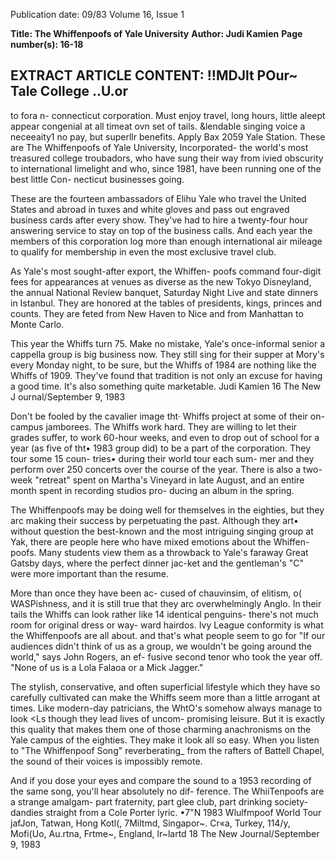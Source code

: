 Publication date: 09/83
Volume 16, Issue 1

**Title: The Whiffenpoofs of Yale University**
**Author: Judi Kamien**
**Page number(s): 16-18**

EXTRACT ARTICLE CONTENT:
!!MDJlt 
POur~ Tale College ..U.or 
-
to fora n- connecticut corporation. 
Must enjoy travel, long hours, little 
aleept 
appear congenial at all timeat 
ovn set of tails. 
&lendable singing 
voice a neceeaity1 no pay, but superllr 
benefits. 
Apply Bax 2059 Yale Station. 
These are The Whiffenpoofs of Yale University, 
Incorporated- the world's most treasured college 
troubadors, who have sung their way from ivied 
obscurity to international limelight and who, since 
1981, have been running one of the best little Con-
necticut businesses going. 


These are the fourteen ambassadors of Elihu 
Yale who travel the United States and abroad in 
tuxes and white gloves and pass out engraved 
business cards after every show. They've had to 
hire a twenty-four hour answering service to stay 
on top of the business calls. And each year the 
members of this corporation log more than enough 
international air mileage to qualify for membership 
in even the most exclusive travel club. 


As Yale's most sought-after export, the Whiffen-
poofs command four-digit fees for appearances at 
venues as diverse as the new Tokyo Disneyland, 
the annual National Review banquet, Saturday Night 
Live and state dinners in Istanbul. They are 
honored at the tables of presidents, kings, princes 
and counts. They are feted from New Haven to 
Nice and from Manhattan to Monte Carlo. 


This year the Whiffs turn 75. Make no mistake, 
Yale's once-informal senior a cappella group is big 
business now. They still sing for their supper at 
Mory's every Monday night, to be sure, but the 
Whiffs of 1984 are nothing like the Whiffs of 1909. 
They've found that tradition is not only an excuse 
for having a good time. 
It's also something quite 
marketable. 
Judi Kamien 
16 The New J ournal/September 9, 1983 


Don't be fooled by the cavalier image 
tht· Whiffs project at some of their on-
campus jamborees. The Whiffs work 
hard. They are willing to let their grades 
suffer, to work 60-hour weeks, and even 
to drop out of school for a year (as five of 
tht• 1983 group did) to be a part of the 
corporation. They tour some 15 coun-
tries• during their world tour each sum-
mer and they perform over 250 concerts 
over the course of the year. There is also 
a two-week "retreat" spent on Martha's 
Vineyard in late August, and an entire 
month spent in recording studios pro-
ducing an album in the spring. 


The Whiffenpoofs may be doing well 
for themselves in the eighties, but they 
arc 
making 
their success by 
perpetuating the past. Although they 
art• without question the best-known 
and the most intriguing singing group at 
Yak, there are people here who have 
mixed emotions about the Whiffen-
poofs. Many students view them as a 
throwback to Yale's faraway Great 
Gatsby days, where the perfect dinner 
jac-ket and the gentleman's "C" were 
more important than the resume. 


More than once they have been ac-
cused of chauvinsim, of elitism, o( 
WASPishness, and it is still true that 
they arc overwhelmingly Anglo. In 
their tails the Whiffs can look rather 
like 14 identical penguins- there's not 
much room for original dress or way-
ward hairdos. Ivy League conformity 
is what the Whiffenpoofs are all about. 
and that's what people seem to go for 
"If our audiences didn't think of us as a 
group, we wouldn't be going around 
the world," says John Rogers, an ef-
fusive second tenor who took the year 
off. "None of us is a Lola Falaoa or a 
Mick Jagger." 


The stylish, conservative, and often 
superficial lifestyle which they have so 
carefully cultivated can make the Whiffs 
seem more than a little arrogant at 
times. Like modern-day patricians, the 
WhtO's somehow always manage to look 
<Ls though they lead lives of uncom-
promising leisure. But it is exactly this 
quality that makes them one of those 
charming anachronisms on the Yale 
campus of the eighties. They make it 
look all so easy. When you listen to "The 
Whiffenpoof Song" reverberating_ from 
the rafters of Battell Chapel, the sound 
of their voices is impossibly remote. 


And if you dose your eyes and compare 
the sound to a 1953 recording of the 
same song, you'll hear absolutely no dif-
ference. The WhiiTenpoofs are a strange 
amalgam- part fraternity, part glee 
club, part drinking society-dandies 
straight from a Cole Porter lyric. 
•7"N 1983 Wlulfmpoof World Tour jafJon, Tatwan, 
Hong Kotl(, 7Miltmd, Singapor~. Cr«a, Turkey, 114/y, 
Mofi(Uo, Au.rtna, Frtme~, England, lr~lartd 
18 The New Journal/September 9, 1983